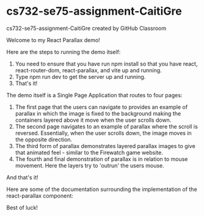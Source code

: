 # cs732-se75-assignment-CaitiGre
cs732-se75-assignment-CaitiGre created by GitHub Classroom

Welcome to my React Parallax demo!

Here are the steps to running the demo itself:

1. You need to ensure that you have run npm install so that you have react, react-router-dom, react-parallax, and vite up and running.
2. Type npm run dev to get the server up and running.
3. That's it!

The demo itself is a Single Page Application that routes to four pages:

1. The first page that the users can navigate to provides an example of parallax in which the image is fixed to the background making the containers layered above it move when the user scrolls down.
2. The second page navigates to an example of parallax where the scroll is reversed. Essentially, when the user scrolls down, the image moves in the opposite direction.
3. The third form of parallax demonstrates layered parallax images to give that animated feel - similar to the Firewatch game website.
4. The fourth and final demonstration of parallax is in relation to mouse movement. Here the layers try to 'outrun' the users mouse.

And that's it!

Here are some of the documentation surrounding the implementation of the react-parallax component:

Best of luck! 
